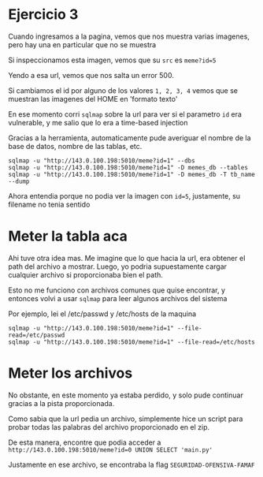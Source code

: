 # Ejercicio 3

Cuando ingresamos a la pagina, vemos que nos muestra varias imagenes, pero hay una en particular que no se muestra

Si inspeccionamos esta imagen, vemos que su `src` es `meme?id=5`

Yendo a esa url, vemos que nos salta un error 500.

Si cambiamos el id por alguno de los valores `1, 2, 3, 4` vemos que se muestran las imagenes del HOME en 'formato texto'

En ese momento corri `sqlmap` sobre la url para ver si el parametro `id` era vulnerable, y me salio que lo era a time-based injection

Gracias a la herramienta, automaticamente pude averiguar el nombre de la base de datos, nombre de las tablas, etc.

```
sqlmap -u "http://143.0.100.198:5010/meme?id=1" --dbs
sqlmap -u "http://143.0.100.198:5010/meme?id=1" -D memes_db --tables
sqlmap -u "http://143.0.100.198:5010/meme?id=1" -D memes_db -T tb_name --dump
```

Ahora entendia porque no podia ver la imagen con `id=5`, justamente, su filename no tenia sentido

# Meter la tabla aca

Ahi tuve otra idea mas. Me imagine que lo que hacia la url, era obtener el path del archivo a mostrar. Luego, yo podria supuestamente cargar cualquier archivo si proporcionaba bien el path.

Esto no me funciono con archivos comunes que quise encontrar, y entonces volvi a usar `sqlmap` para leer algunos archivos del sistema

Por ejemplo, lei el /etc/passwd y /etc/hosts de la maquina

```
sqlmap -u "http://143.0.100.198:5010/meme?id=1" --file-read=/etc/passwd
sqlmap -u "http://143.0.100.198:5010/meme?id=1" --file-read=/etc/hosts
```

# Meter los archivos

No obstante, en este momento ya estaba perdido, y solo pude continuar gracias a la pista proporcionada.

Como sabia que la url pedia un archivo, simplemente hice un script para probar todas las palabras del archivo proporcionado en el zip.

De esta manera, encontre que podia acceder a `http://143.0.100.198:5010/meme?id=0 UNION SELECT 'main.py'`

Justamente en ese archivo, se encontraba la flag `SEGURIDAD-OFENSIVA-FAMAF`
